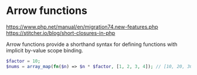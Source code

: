 # Arrow functions

https://www.php.net/manual/en/migration74.new-features.php
https://stitcher.io/blog/short-closures-in-php

Arrow functions provide a shorthand syntax for defining functions with implicit by-value scope binding.

```php
$factor = 10;
$nums = array_map(fn($n) => $n * $factor, [1, 2, 3, 4]); // [10, 20, 30, 40];
```
